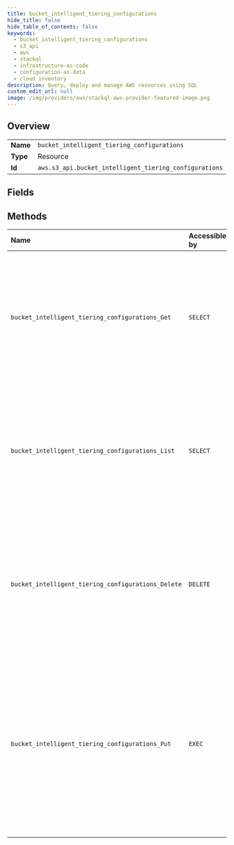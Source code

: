 ```yaml
---
title: bucket_intelligent_tiering_configurations
hide_title: false
hide_table_of_contents: false
keywords:
  - bucket_intelligent_tiering_configurations
  - s3_api
  - aws    
  - stackql
  - infrastructure-as-code
  - configuration-as-data
  - cloud inventory
description: Query, deploy and manage AWS resources using SQL
custom_edit_url: null
image: /img/providers/aws/stackql-aws-provider-featured-image.png
---
```

  
    

## Overview
<table><tbody>
<tr><td><b>Name</b></td><td><code>bucket_intelligent_tiering_configurations</code></td></tr>
<tr><td><b>Type</b></td><td>Resource</td></tr>
<tr><td><b>Id</b></td><td><code>aws.s3_api.bucket_intelligent_tiering_configurations</code></td></tr>
</tbody></table>

## Fields
## Methods
| Name | Accessible by | Required Params | Description |
|:-----|:--------------|:----------------|:------------|
| `bucket_intelligent_tiering_configurations_Get` | `SELECT` | `id, bucket, region` | &lt;p&gt;Gets the S3 Intelligent-Tiering configuration from the specified bucket.&lt;/p&gt; &lt;p&gt;The S3 Intelligent-Tiering storage class is designed to optimize storage costs by automatically moving data to the most cost-effective storage access tier, without performance impact or operational overhead. S3 Intelligent-Tiering delivers automatic cost savings in three low latency and high throughput access tiers. To get the lowest storage cost on data that can be accessed in minutes to hours, you can choose to activate additional archiving capabilities.&lt;/p&gt; &lt;p&gt;The S3 Intelligent-Tiering storage class is the ideal storage class for data with unknown, changing, or unpredictable access patterns, independent of object size or retention period. If the size of an object is less than 128 KB, it is not monitored and not eligible for auto-tiering. Smaller objects can be stored, but they are always charged at the Frequent Access tier rates in the S3 Intelligent-Tiering storage class.&lt;/p&gt; &lt;p&gt;For more information, see &lt;a href="https://docs.aws.amazon.com/AmazonS3/latest/dev/storage-class-intro.html#sc-dynamic-data-access"&gt;Storage class for automatically optimizing frequently and infrequently accessed objects&lt;/a&gt;.&lt;/p&gt; &lt;p&gt;Operations related to &lt;code&gt;GetBucketIntelligentTieringConfiguration&lt;/code&gt; include: &lt;/p&gt; &lt;ul&gt; &lt;li&gt; &lt;p&gt; &lt;a href="https://docs.aws.amazon.com/AmazonS3/latest/API/API_DeleteBucketIntelligentTieringConfiguration.html"&gt;DeleteBucketIntelligentTieringConfiguration&lt;/a&gt; &lt;/p&gt; &lt;/li&gt; &lt;li&gt; &lt;p&gt; &lt;a href="https://docs.aws.amazon.com/AmazonS3/latest/API/API_PutBucketIntelligentTieringConfiguration.html"&gt;PutBucketIntelligentTieringConfiguration&lt;/a&gt; &lt;/p&gt; &lt;/li&gt; &lt;li&gt; &lt;p&gt; &lt;a href="https://docs.aws.amazon.com/AmazonS3/latest/API/API_ListBucketIntelligentTieringConfigurations.html"&gt;ListBucketIntelligentTieringConfigurations&lt;/a&gt; &lt;/p&gt; &lt;/li&gt; &lt;/ul&gt; |
| `bucket_intelligent_tiering_configurations_List` | `SELECT` | `bucket, region` | &lt;p&gt;Lists the S3 Intelligent-Tiering configuration from the specified bucket.&lt;/p&gt; &lt;p&gt;The S3 Intelligent-Tiering storage class is designed to optimize storage costs by automatically moving data to the most cost-effective storage access tier, without performance impact or operational overhead. S3 Intelligent-Tiering delivers automatic cost savings in three low latency and high throughput access tiers. To get the lowest storage cost on data that can be accessed in minutes to hours, you can choose to activate additional archiving capabilities.&lt;/p&gt; &lt;p&gt;The S3 Intelligent-Tiering storage class is the ideal storage class for data with unknown, changing, or unpredictable access patterns, independent of object size or retention period. If the size of an object is less than 128 KB, it is not monitored and not eligible for auto-tiering. Smaller objects can be stored, but they are always charged at the Frequent Access tier rates in the S3 Intelligent-Tiering storage class.&lt;/p&gt; &lt;p&gt;For more information, see &lt;a href="https://docs.aws.amazon.com/AmazonS3/latest/dev/storage-class-intro.html#sc-dynamic-data-access"&gt;Storage class for automatically optimizing frequently and infrequently accessed objects&lt;/a&gt;.&lt;/p&gt; &lt;p&gt;Operations related to &lt;code&gt;ListBucketIntelligentTieringConfigurations&lt;/code&gt; include: &lt;/p&gt; &lt;ul&gt; &lt;li&gt; &lt;p&gt; &lt;a href="https://docs.aws.amazon.com/AmazonS3/latest/API/API_DeleteBucketIntelligentTieringConfiguration.html"&gt;DeleteBucketIntelligentTieringConfiguration&lt;/a&gt; &lt;/p&gt; &lt;/li&gt; &lt;li&gt; &lt;p&gt; &lt;a href="https://docs.aws.amazon.com/AmazonS3/latest/API/API_PutBucketIntelligentTieringConfiguration.html"&gt;PutBucketIntelligentTieringConfiguration&lt;/a&gt; &lt;/p&gt; &lt;/li&gt; &lt;li&gt; &lt;p&gt; &lt;a href="https://docs.aws.amazon.com/AmazonS3/latest/API/API_GetBucketIntelligentTieringConfiguration.html"&gt;GetBucketIntelligentTieringConfiguration&lt;/a&gt; &lt;/p&gt; &lt;/li&gt; &lt;/ul&gt; |
| `bucket_intelligent_tiering_configurations_Delete` | `DELETE` | `id, bucket, region` | &lt;p&gt;Deletes the S3 Intelligent-Tiering configuration from the specified bucket.&lt;/p&gt; &lt;p&gt;The S3 Intelligent-Tiering storage class is designed to optimize storage costs by automatically moving data to the most cost-effective storage access tier, without performance impact or operational overhead. S3 Intelligent-Tiering delivers automatic cost savings in three low latency and high throughput access tiers. To get the lowest storage cost on data that can be accessed in minutes to hours, you can choose to activate additional archiving capabilities.&lt;/p&gt; &lt;p&gt;The S3 Intelligent-Tiering storage class is the ideal storage class for data with unknown, changing, or unpredictable access patterns, independent of object size or retention period. If the size of an object is less than 128 KB, it is not monitored and not eligible for auto-tiering. Smaller objects can be stored, but they are always charged at the Frequent Access tier rates in the S3 Intelligent-Tiering storage class.&lt;/p&gt; &lt;p&gt;For more information, see &lt;a href="https://docs.aws.amazon.com/AmazonS3/latest/dev/storage-class-intro.html#sc-dynamic-data-access"&gt;Storage class for automatically optimizing frequently and infrequently accessed objects&lt;/a&gt;.&lt;/p&gt; &lt;p&gt;Operations related to &lt;code&gt;DeleteBucketIntelligentTieringConfiguration&lt;/code&gt; include: &lt;/p&gt; &lt;ul&gt; &lt;li&gt; &lt;p&gt; &lt;a href="https://docs.aws.amazon.com/AmazonS3/latest/API/API_GetBucketIntelligentTieringConfiguration.html"&gt;GetBucketIntelligentTieringConfiguration&lt;/a&gt; &lt;/p&gt; &lt;/li&gt; &lt;li&gt; &lt;p&gt; &lt;a href="https://docs.aws.amazon.com/AmazonS3/latest/API/API_PutBucketIntelligentTieringConfiguration.html"&gt;PutBucketIntelligentTieringConfiguration&lt;/a&gt; &lt;/p&gt; &lt;/li&gt; &lt;li&gt; &lt;p&gt; &lt;a href="https://docs.aws.amazon.com/AmazonS3/latest/API/API_ListBucketIntelligentTieringConfigurations.html"&gt;ListBucketIntelligentTieringConfigurations&lt;/a&gt; &lt;/p&gt; &lt;/li&gt; &lt;/ul&gt; |
| `bucket_intelligent_tiering_configurations_Put` | `EXEC` | `id, bucket, region` | &lt;p&gt;Puts a S3 Intelligent-Tiering configuration to the specified bucket. You can have up to 1,000 S3 Intelligent-Tiering configurations per bucket.&lt;/p&gt; &lt;p&gt;The S3 Intelligent-Tiering storage class is designed to optimize storage costs by automatically moving data to the most cost-effective storage access tier, without performance impact or operational overhead. S3 Intelligent-Tiering delivers automatic cost savings in three low latency and high throughput access tiers. To get the lowest storage cost on data that can be accessed in minutes to hours, you can choose to activate additional archiving capabilities.&lt;/p&gt; &lt;p&gt;The S3 Intelligent-Tiering storage class is the ideal storage class for data with unknown, changing, or unpredictable access patterns, independent of object size or retention period. If the size of an object is less than 128 KB, it is not monitored and not eligible for auto-tiering. Smaller objects can be stored, but they are always charged at the Frequent Access tier rates in the S3 Intelligent-Tiering storage class.&lt;/p&gt; &lt;p&gt;For more information, see &lt;a href="https://docs.aws.amazon.com/AmazonS3/latest/dev/storage-class-intro.html#sc-dynamic-data-access"&gt;Storage class for automatically optimizing frequently and infrequently accessed objects&lt;/a&gt;.&lt;/p&gt; &lt;p&gt;Operations related to &lt;code&gt;PutBucketIntelligentTieringConfiguration&lt;/code&gt; include: &lt;/p&gt; &lt;ul&gt; &lt;li&gt; &lt;p&gt; &lt;a href="https://docs.aws.amazon.com/AmazonS3/latest/API/API_DeleteBucketIntelligentTieringConfiguration.html"&gt;DeleteBucketIntelligentTieringConfiguration&lt;/a&gt; &lt;/p&gt; &lt;/li&gt; &lt;li&gt; &lt;p&gt; &lt;a href="https://docs.aws.amazon.com/AmazonS3/latest/API/API_GetBucketIntelligentTieringConfiguration.html"&gt;GetBucketIntelligentTieringConfiguration&lt;/a&gt; &lt;/p&gt; &lt;/li&gt; &lt;li&gt; &lt;p&gt; &lt;a href="https://docs.aws.amazon.com/AmazonS3/latest/API/API_ListBucketIntelligentTieringConfigurations.html"&gt;ListBucketIntelligentTieringConfigurations&lt;/a&gt; &lt;/p&gt; &lt;/li&gt; &lt;/ul&gt; &lt;note&gt; &lt;p&gt;You only need S3 Intelligent-Tiering enabled on a bucket if you want to automatically move objects stored in the S3 Intelligent-Tiering storage class to the Archive Access or Deep Archive Access tier.&lt;/p&gt; &lt;/note&gt; &lt;p class="title"&gt; &lt;b&gt;Special Errors&lt;/b&gt; &lt;/p&gt; &lt;ul&gt; &lt;li&gt; &lt;p class="title"&gt; &lt;b&gt;HTTP 400 Bad Request Error&lt;/b&gt; &lt;/p&gt; &lt;ul&gt; &lt;li&gt; &lt;p&gt; &lt;i&gt;Code:&lt;/i&gt; InvalidArgument&lt;/p&gt; &lt;/li&gt; &lt;li&gt; &lt;p&gt; &lt;i&gt;Cause:&lt;/i&gt; Invalid Argument&lt;/p&gt; &lt;/li&gt; &lt;/ul&gt; &lt;/li&gt; &lt;li&gt; &lt;p class="title"&gt; &lt;b&gt;HTTP 400 Bad Request Error&lt;/b&gt; &lt;/p&gt; &lt;ul&gt; &lt;li&gt; &lt;p&gt; &lt;i&gt;Code:&lt;/i&gt; TooManyConfigurations&lt;/p&gt; &lt;/li&gt; &lt;li&gt; &lt;p&gt; &lt;i&gt;Cause:&lt;/i&gt; You are attempting to create a new configuration but have already reached the 1,000-configuration limit. &lt;/p&gt; &lt;/li&gt; &lt;/ul&gt; &lt;/li&gt; &lt;li&gt; &lt;p class="title"&gt; &lt;b&gt;HTTP 403 Forbidden Error&lt;/b&gt; &lt;/p&gt; &lt;ul&gt; &lt;li&gt; &lt;p&gt; &lt;i&gt;Code:&lt;/i&gt; AccessDenied&lt;/p&gt; &lt;/li&gt; &lt;li&gt; &lt;p&gt; &lt;i&gt;Cause:&lt;/i&gt; You are not the owner of the specified bucket, or you do not have the &lt;code&gt;s3:PutIntelligentTieringConfiguration&lt;/code&gt; bucket permission to set the configuration on the bucket. &lt;/p&gt; &lt;/li&gt; &lt;/ul&gt; &lt;/li&gt; &lt;/ul&gt; |
